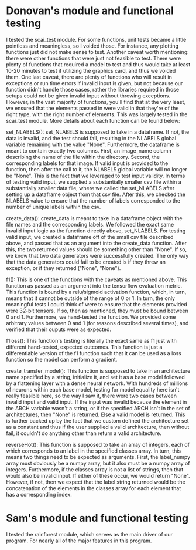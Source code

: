 # Donovan's module and functional testing
I tested the scai_test module. For some functions, unit tests became a little pointless
and meaningless, so I voided those. For instance, any plotting functions just did not
make sense to test. Another caveat worth mentioning: there were other functions that were
just not feasible to test. There were plenty of functions that required a model to test and
thus would take at least 10-20 minutes to test if utilizing the graphics card, and thus
we voided them. One last caveat, there are plenty of functions who will result in exceptions
or run time errors if invalid input is given, but not because our function didn't handle those
cases, rather the libraries required in those setups could not be given invalid input
without throwing exceptions. However, in the vast majority of functions, you'll find that at
the very least, we ensured that the elements passed in were valid in that they're of the right type,
with the right number of elements. This was largely tested in the scai_test module. More details
about each function can be found below:

set_NLABELS():
set_NLABELS is supposed to take in a dataframe. If not, the data is invalid, and the test should fail,
resulting in the NLABELS global variable remaining with the value "None". Furthermore, the dataframe
is meant to contain exactly two columns. First, an image_name
column describing the name of the file within the directory. Second, the corresponding labels for that
image. If valid input is provided to the function, then after the call to it, the NLABELS global
variable will no longer be "None". This is the fact that we leveraged to test input validity.
In terms of testing valid input, we supplied a substantially smaller csv file within a substantially
smaller data file, where we called the set_NLABELS after setting up a dataframe object from that
csv file. After this, we checked the NLABELS value to ensure that the number of labels corresponded
to the number of unique labels within the csv.

create_data():
create_data is meant to take in a dataframe object with the file names and the corresponding labels.
We followed the exact same invalid input logic as the function directly above, set_NLABELS. For testing valid
input, we created a dataframe off of the small csv file described above, and passed that as an argument
into the create_data function. After this, the two returned values should be something other than "None".
If so, we know that two data generators were successfully created. The only way that the data generators
could fail to be created is if they threw an exception, or if they returned ("None", "None").

f1():
This is one of the functions with the caveats as mentioned above. This function as passed as an argument into
the tensorflow evaluation metric. This function is bound by a relu/sigmoid activation function, which, in turn,
means that it cannot be outside of the range of 0 or 1. In turn, the only meaningful tests I could think of were
to ensure that the elements provided were 32-bit tensors. If so, then as mentioned, they must be bound between 0
and 1. Furthermore, we hand-tested the function. We provided some arbitrary values between 0 and 1 (for reasons
described several times), and verified that their ouputs were as expected.

f1loss():
This function's testing is literally the exact same as f1 just with different hand-tested, expected outcomes.
This function is just a differentiable version of the f1 function such that it can be used as a loss function
so the model can perform a gradient.

create_transfer_model():
This function is supposed to take in an architecture name specified by a string, initialize it,
and set it as a base model followed by a flattening layer with a dense neural network. With hundreds of millions
of neurons within each base model, testing for model equality here isn't really feasible here, so the way I saw it,
there were two cases between invalid input and valid input. If the input was invalid because the element in the ARCH
variable wasn't a string, or if the specified ARCH isn't in the set of architectures, then "None" is returned. Else
a valid model is returned. This is further backed up by the fact that we custom defined the architecture set as a constant
and thus if the user supplied a valid architecture, then without fail, it couldn't do anything other than return a valid
architecture.

reverseHot():
This function is supposed to take an array of integers, each of which corresponds to an label in the specified
classes array. In turn, this means two things need to be expected as arguments. First, the label_numpy array
must obviously be a numpy array, but it also must be a numpy array of integers. Furthermore, if the classes array
is not a list of strings, then that would also be invalid input. If either of these occur, we would return "None".
However, if not, then we expect that the label string returned would be the concatenation of the elements in the classes
array for each element that has a corresponding index.

# Sam's module and functional testing
I tested the rainforest module, which serves as the main driver of our program. For nearly all of the major features in this program. 
